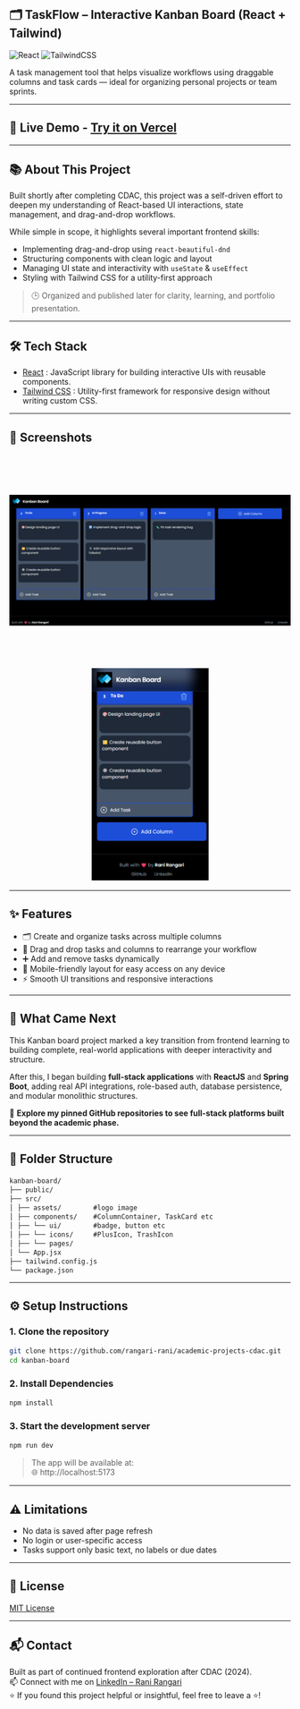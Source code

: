 ## 🗂️ TaskFlow – Interactive Kanban Board (React + Tailwind)  

![React](https://img.shields.io/badge/React-20232A?style=for-the-badge&logo=react&logoColor=61DAFB)
![TailwindCSS](https://img.shields.io/badge/TailwindCSS-38B2AC?style=for-the-badge&logo=tailwind-css&logoColor=white)

A task management tool that helps visualize workflows using draggable columns and task cards — ideal for organizing personal projects or team sprints.  

---

## 🚀 Live Demo -  [Try it on Vercel](https://kanban-board-flowtask.vercel.app/) 

---

## 📚 About This Project  

Built shortly after completing CDAC, this project was a self-driven effort to deepen my understanding of React-based UI interactions, state management, and drag-and-drop workflows.

While simple in scope, it highlights several important frontend skills:  
- Implementing drag-and-drop using `react-beautiful-dnd`
- Structuring components with clean logic and layout
- Managing UI state and interactivity with `useState` & `useEffect`
- Styling with Tailwind CSS for a utility-first approach

> 🕒 Organized and published later for clarity, learning, and portfolio presentation.

---

## 🛠️ Tech Stack

- [React](https://reactjs.org/) : JavaScript library for building interactive UIs with reusable components. 
- [Tailwind CSS](https://tailwindcss.com/) : Utility-first framework for responsive design without writing custom CSS.

---

## 📸 Screenshots  

<div align="center">
  <img src="./screenshots/home.png" alt="Desktop View" height="380px" style="object-fit: contain; margin-right: 20px;" />
  <img src="./screenshots/mobile_home.png" alt="Mobile View" height="380px" style="object-fit: contain;" />
</div>

---

## ✨ Features

- 🗂️ Create and organize tasks across multiple columns
- 🔄 Drag and drop tasks and columns to rearrange your workflow
- ➕ Add and remove tasks dynamically
- 📱 Mobile-friendly layout for easy access on any device
- ⚡ Smooth UI transitions and responsive interactions

---

## 🔄 What Came Next

This Kanban board project marked a key transition from frontend learning to building complete, real-world applications with deeper interactivity and structure.  

After this, I began building **full-stack applications** with **ReactJS** and **Spring Boot**, adding real API integrations, role-based auth, database persistence, and modular monolithic structures.

📌 **Explore my pinned GitHub repositories to see full-stack platforms built beyond the academic phase.**

---

## 📁 Folder Structure 

```
kanban-board/
├── public/
├── src/
│ ├── assets/        #logo image
│ ├── components/    #ColumnContainer, TaskCard etc  
│ ├── └── ui/        #badge, button etc
│ ├── └── icons/     #PlusIcon, TrashIcon
│ ├── └── pages/     
│ └── App.jsx
├── tailwind.config.js
└── package.json
```

---

## ⚙️ Setup Instructions

### 1. Clone the repository

```bash
git clone https://github.com/rangari-rani/academic-projects-cdac.git
cd kanban-board
```

### 2. Install Dependencies

```bash
npm install
```

### 3. Start the development server

```bash
npm run dev
```

> The app will be available at:  
> 🌐 http://localhost:5173

---

## ⚠️ Limitations  

- No data is saved after page refresh
- No login or user-specific access
- Tasks support only basic text, no labels or due dates

---

## 📜 License

[MIT License](LICENSE)

---

## 📬 Contact

Built as part of continued frontend exploration after CDAC (2024).     
📫 Connect with me on [LinkedIn – Rani Rangari](https://www.linkedin.com/in/rani-rangari/)   
⭐ If you found this project helpful or insightful, feel free to leave a ⭐!  
